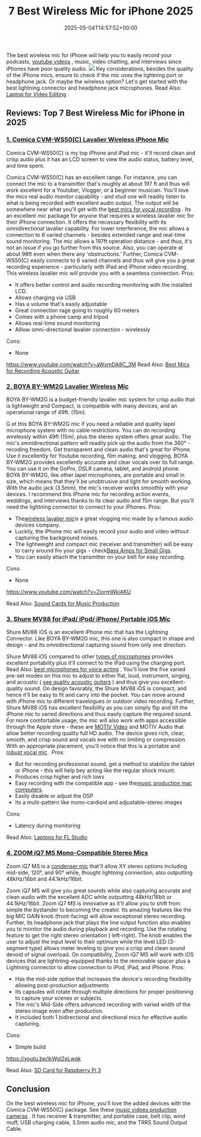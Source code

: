 ﻿---
layout: post
title: 7 Best Wireless Mic for iPhone 2025
date: '2025-05-04T14:57:52+00:00'
categories:
- Mics
tags: []
slug: /best-wireless-mic-for-iphone/
lastmod: 2025-05-07T12:21:26+03:00
---

The best wireless mic for iPhone will help you to easily record your podcasts,
[youtube videos](https://pestpolicy.com/best-camera-for-youtube/)
, music, video chatting, and interviews since iPhones have poor quality audio.
![](/assets/img/img/)
Key considerations, besides the quality of the iPhone mics, ensure to check if the mic uses the lightning port or headphone jack.
Or maybe the wireless option? Let's get started with the best lightning connector and headphone jack microphones. Read Also:
[Laptop for Video Editing](https://pestpolicy.com/best-laptop-for-video-editing/)
.
## Reviews: Top 7 Best Wireless Mic for iPhone in 2025
### [1. Comica CVM-WS50(C) Lavalier Wireless iPhone Mic](https://www.amazon.com/dp/B078JPPT3N/?tag=p-policy-20)
Comica CVM-WS50(C) is my top iPhone and iPad mic - it'll record clean and crisp audio plus it has an LCD screen to view the audio status, battery level, and time spent.

Comica CVM-WS50(C) has an excellent range. For instance, you can connect the mic to a transmitter that's roughly at about 197 ft and thus will work excellent for a Youtuber, Vlogger, or a beginner musician.
You'll love the mics real audio monitor capability - and stud one will readily listen to what is being recorded with excellent audio output. The output will be somewhere near what you'll get with the
[best mics for vocal recording](https://pestpolicy.com/best-microphone-for-recording-vocals/)
.
Its an excellent mic package for anyone that requires a wireless lavalier mic for their iPhone connection. It offers the necessary flexibility with its omnidirectional lavalier capability.
For lower interference, the mic allows a connection to 6 varied channels - besides extended range and real-time sound monitoring.
The mic allows a 197ft operation distance - and thus, it's not an issue if you go further from this source. Also, you can operate at about 98ft even when there any 'obstructions.'
Further,
Comica CVM-WS50(C) easily connects to 6 varied channels and thus will give you a great recording experience - particularly with iPad and iPhone video recording. This wireless lavalier mic will provide you with a seamless connection.
Pros:
- It offers better control and audio recording monitoring with the installed LCD.
- Allows charging via USB
- Has a volume that's easily adjustable
- Great connection rage going to roughly 60 meters
- Comes with a phone camp and tripod
- Allows real-time sound monitoring
- Alllow omni-directional lavalier connection - wirelessly

Cons:
- None

https://www.youtube.com/watch?v=aWxmDA8C_3M
Read Also:
[Best Mics for Recording Acoustic Guitar](https://pestpolicy.com/best-mics-for-recording-acoustic-guitar/)
### [2. BOYA BY-WM2G Lavalier Wireless Mic](https://www.amazon.com/dp/B07GSWG9VH/?tag=p-policy-20)
BOYA BY-WM2G is a budget-friendly lavalier mic system for crisp audio that is lightweight and Compact, is compatible with many devices, and an operational range of 49ft. (15m).

G
et this BOYA BY-WM2G mic if you need a reliable and quality lapel microphone system with no cable restrictions. You can do recording wirelessly within
49ft (15m), plus the stereo system offers great audio.
The mic's omnidirectional pattern will readily pick up the audio from the 360° - recoding freedom. Get transparent and clean audio that's great for iPhone. Use it excellently for Youtube recording, film making, and vlogging.
BOYA BY-WM2G provides excellently accurate and clear vocals over its full range. You can use it on the GoPro, DSLR camera, tablet, and android phone.
BOYA BY-WM2G, like other lapel microphones, are portable and small in size, which means that they'll be unobtrusive and light for smooth working. With the audio jack (3.5mm), the mic's receiver works smoothly with your devices.
I recommend this iPhone mic for recording action events, weddings, and interviews thanks to its clear audio and 15m range. But you'll need the lightning connector to connect to your iPhones.
Pros:
- The[wireless lavalier mic](https://pestpolicy.com/best-wireless-lavalier-mic-for-dslr/)is a great vlogging mic made by a famous audio devices company.
- Luckily, the iPhone mic will easily record your audio and video without capturing the background noises.
- The lightweight and compact mic (receiver and transmitter) will be easy to carry around fro your gigs - check[Bass Amps for Small Gigs](https://pestpolicy.com/best-bass-amps-for-small-gigs/).
- You can easily attach the transmitter on your belt for easy recording.

Cons:
- None

https://www.youtube.com/watch?v=ZiormWkjAKU

Read Also:
[Sound Cards for Music Production](https://pestpolicy.com/best-sound-cards-for-music-production/)
### [3. Shure MV88 for iPad/ iPod/ iPhone/ Portable iOS Mic](https://www.amazon.com/dp/B010W6W8OW/?tag=p-policy-20)
Shure MV88 iOS is an excellent iPhone mic that has the Lightning Connector. Like
BOYA BY-WM2G mic, this one is also compact in shape and design - and its omnidirectional capturing sound from only one direction.

Shure MV88 iOS compared to other
[types of microphones](https://pestpolicy.com/types-of-microphones/)
provides excellent portability plus it'll connect to the iPad using the charging port. Read Also:
[best microphones for voice acting](https://pestpolicy.com/best-microphones-for-voice-acting/)
.
You'll love the five varied pre-set modes on this mic to adjust to either flat, loud, instrument, singing, and acoustic (
[see quality acoustic guitars](https://pestpolicy.com/best-acoustic-guitar-under-1500/)
) and thus give you excellent-quality sound.
On design favorably, the Shure MV88 iOS is compact, and hence it'll be easy to fit and carry into the pocket. You can move around with iPhone mic to different travelogues or outdoor video recording.
Further, Shure MV88 iOS has excellent flexibility as you can simply flip and tilt the iPhone mic to varied directions and thus easily capture the required sound.
For more comfortable usage, the mic will also work with apps accessible through the Apple store - these are
[MOTIV Video](https://www.youtube.com/watch?v=0u1GWT_L7_Q)
and MOTIV Audio that allow better recording quality full HD audio.
The device gives rich, clear, smooth, and crisp sound and vocals eve with no limiting or compression. With an appropriate placement, you'll notice that this is a portable and
[robust vocal mic](https://pestpolicy.com/best-microphone-for-vocals-live-performance/)
.
Pros:
- But for recording professional sound, get a method to stabilize the tablet or iPhone - this will help bey acting like the regular shock mount.
- Produces crisp higher and rich lows
- Easy recording with the compatible app - see the[music production mac computers](https://pestpolicy.com/best-mac-for-music-production/).
- Easily disable or adjust the DSP
- Its a multi-pattern like mono-cardioid and adjustable-stereo images

Cons:
- Latency during monitoring

Read Also:
[Laptops for FL Studio](https://pestpolicy.com/best-laptops-for-fl-studio/)
### [4. ZOOM iQ7 MS Mono-Compatible Stereo Mics](https://www.amazon.com/dp/B00M6HX12E/?tag=p-policy-20)
Zoom iQ7 MS is a
[condenser mic](https://pestpolicy.com/best-condenser-mics-under-300/)
that'll allow XY stereo options including mid-side, 120°, and 90° while, thought lightning connection, also outputting 48kHz/16bit and 44.1kHz/16bit.

Zoom iQ7 MS will give you great sounds while also capturing accurate and clean audio with the excellent ADC while outputting 48kHz/16bit or 44.1kHz/16bit.
Zoom iQ7 MS is innovative as it'll allow you to shift from simple the bystander to becoming the creator. Its amazing features like the big MIC GAIN knob (front-facing) will allow exceptional stereo recording.
Further, its headphone jack that plays the line output function also enables you to monitor the audio during playback and recording. Use the rotating feature to get the right stereo orientation ( left-right).
The knob enables the user to adjust the input level to their optimum while the level LED (3-segment type) allows meter leveling to give you a crisp and clean sound devoid of signal overload.
On compatibility,
Zoom iQ7 MS will work with iOS devices that are lightning-equipped thanks to the removable spacer plus a Lightning connector to allow connection to iPod, iPad, and iPhone.
Pros:
- Has the mid-side option that increases the device's recording flexibility allowing post-production adjustments
- Its capsules will rotate through multiple directions for proper positioning to capture your scenes or subjects.
- The mic's Mid-Side offers advanced recording with varied width of the stereo image even after production.
- It included both 1 bidirectional and directional mics for effective audio capturing.

Cons:
- Simple build

https://youtu.be/ikWgl2eLwqk

Read Also:
[SD Card for Raspberry Pi 3](https://pestpolicy.com/best-sd-card-for-raspberry-pi-3/)
## Conclusion
On the best wireless mic for iPhone, you'll love the added devices with the
Comica CVM-WS50(C)
package. See these
[music vidoes production cameras](https://pestpolicy.com/best-camera-for-music-videos/)
.
It has receiver & transmitter, and portable case, belt clip, wind muff, USB charging cable, 3.5mm audio mic, and the TRRS Sound Output Cable.